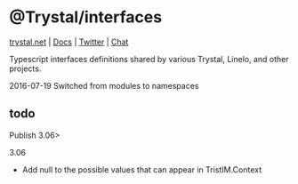 # @Trystal/interfaces

[trystal.net](https://trystal.net/) |
[Docs](https://trystal.net/) |
[Twitter](https://twitter.com/trystalnet) |
[Chat](https://gitter.im/trystal/trystal)

Typescript interfaces definitions shared by various Trystal, Linelo, and other projects. 

2016-07-19 Switched from modules to namespaces

## todo
Publish 3.06>

3.06 
* Add null to the possible values that can appear in TristIM.Context